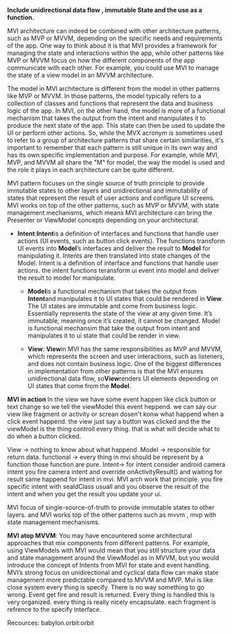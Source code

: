 **Include unidirectional data flow , immutable State and the use as a function.**

MVI architecture can indeed be combined with other architecture patterns, such as MVP or MVVM, depending on the specific needs and requirements of the app.
One way to think about it is that MVI provides a framework for managing the state and interactions within the app, while other patterns like MVP or MVVM focus on how the different components of the app communicate with each other. For example, you could use MVI to manage the state of a view model in an MVVM architecture.

The model in MVI architecture is different from the model in other patterns like MVP or MVVM. In those patterns, the model typically refers to a collection of classes and functions that represent the data and business logic of the app. In MVI, on the other hand, the model is more of a functional mechanism that takes the output from the intent and manipulates it to produce the next state of the app. This state can then be used to update the UI or perform other actions.
So, while the MVX acronym is sometimes used to refer to a group of architecture patterns that share certain similarities, it's important to remember that each pattern is still unique in its own way and has its own specific implementation and purpose. For example, while MVI, MVP, and MVVM all share the "M" for model, the way the model is used and the role it plays in each architecture can be quite different.

MVI pattern focuses on the single source of truth principle to provide immutable states to other layers and unidirectional and immutability of states that represent the result of user actions and configure UI screens. MVI works on top of the other patterns, such as MVP or MVVM, with state management mechanisms, which means MVI architecture can bring the Presenter or ViewModel concepts depending on your architectural.

- **Intent**:**Intent**is a definition of interfaces and functions that handle user actions (UI
  events, such as button click events). The functions transform UI events into **Model**’s interfaces and deliver the result to **Model** for manipulating it. Intents are then translated into state changes of the Model.
  Intent is a definition of interface and functions that handle user actions. the intent functions teransform ui event into model and deliver the result to model for manipulate.
  
  - **Model**is a functional mechanism that takes the output from **Intent**and manipulates it to
  UI states that could be rendered in **View**. The UI states are immutable and come from business logic. Essentially represents the state of the view at any given time. It’s immutable, meaning once it’s created, it cannot be changed.
  Model is functional mechansim that take the output from intent and manipulates it to ui state that could be render in view.
  
  - **View**: **View**in MVI has the same responsibilities as MVP and MVVM, which represents the screen  and user interactions, such as listeners, and does not contain business logic. One of the biggest differences in implementation from other patterns is that the MVI ensures unidirectional data flow, so**View**renders UI elements depending on UI states that come from the **Model**.

**MVI in action**
In the view we have some event happen like click button or text change so we tell the viewModel this event heppend. we can say our view like fragment or activity or screan dosen't konw what happend when a click event happend. the view just say a button was clicked and the the viewModel is the thing controll every thing. that is what will decide what to do when a button clicked.

View -> nothing to know about what happend.
Model -> responsible for return data.
functional -> every thing in mvi should be represent by a function those function are pure.
Intent-> for intent consider android camera intent you fire camera intent and override onActivityResult() and waiting for result same happend for intent in mvi.
MVI arch work that principle. you fire specific intent with sealdClass usuall and you observe the result of the intent and when you get the result you update your ui.

MVI focus of single-source-of-truth to provide immutable states to other layers.
and MVI works top of the other patterns such as mvvm , mvp with state management mechanisms.

**MVI atop MVVM**: You may have encountered some architectural approaches that mix components from different patterns. For example, using ViewModels with MVI would mean that you still structure your data and state management around the ViewModel as in MVVM, but you would introduce the concept of Intents from MVI for state and event handling.
MVI’s strong focus on unidirectional and cyclical data flow can make state management more predictable compared to MVVM and MVP.
Mvi is like close system every thing is specify. There is no way something to go wrong. Event get fire and result is returned. Every thing is handled this is very organized. every thing is really nicely encapsulate. each fragment is refrence to the specify interface.



Recources:
babylon.orbit:orbit